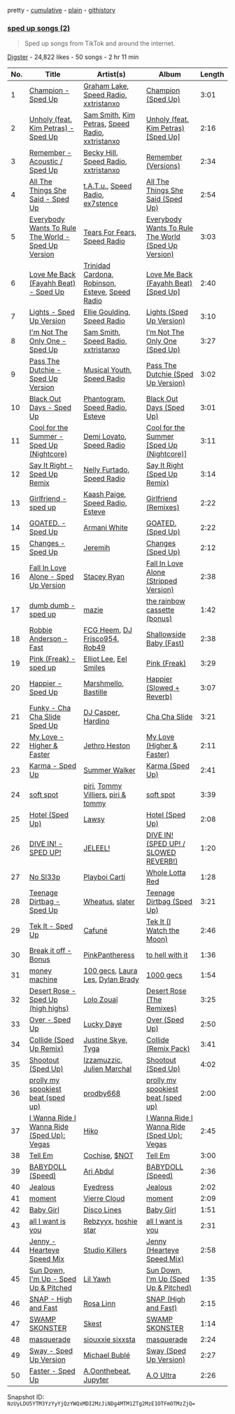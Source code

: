 pretty - [cumulative](/playlists/cumulative/6r8hObcpBOeuCd7Zua3L5E.md) - [plain](/playlists/plain/6r8hObcpBOeuCd7Zua3L5E) - [githistory](https://github.githistory.xyz/mackorone/spotify-playlist-archive/blob/main/playlists/plain/6r8hObcpBOeuCd7Zua3L5E)

### [sped up songs \(2\)](https://open.spotify.com/playlist/6r8hObcpBOeuCd7Zua3L5E)

> Sped up songs from TikTok and around the internet.

[Digster](https://open.spotify.com/user/digster.fm) - 24,822 likes - 50 songs - 2 hr 11 min

| No. | Title | Artist(s) | Album | Length |
|---|---|---|---|---|
| 1 | [Champion \- Sped Up](https://open.spotify.com/track/50Ch9jYuXVyliewrDLDUsM) | [Graham Lake](https://open.spotify.com/artist/255KmzQ3ecWS4KAPnF1PJ8), [Speed Radio](https://open.spotify.com/artist/1YzaVDzA3EdEipDSUeNQER), [xxtristanxo](https://open.spotify.com/artist/4kBCXTJBl1aY9pDHONsjfr) | [Champion \(Sped Up\)](https://open.spotify.com/album/5IL1QYzuMwfQp2wGCjpofc) | 3:01 |
| 2 | [Unholy \(feat\. Kim Petras\) \- Sped Up](https://open.spotify.com/track/7jGIvlfRHMZFGCyitjbOK4) | [Sam Smith](https://open.spotify.com/artist/2wY79sveU1sp5g7SokKOiI), [Kim Petras](https://open.spotify.com/artist/3Xt3RrJMFv5SZkCfUE8C1J), [Speed Radio](https://open.spotify.com/artist/1YzaVDzA3EdEipDSUeNQER), [xxtristanxo](https://open.spotify.com/artist/4kBCXTJBl1aY9pDHONsjfr) | [Unholy \(feat\. Kim Petras\) \[Sped Up\]](https://open.spotify.com/album/1AShHlfeyq4glxHQUupwDF) | 2:16 |
| 3 | [Remember \- Acoustic / Sped Up](https://open.spotify.com/track/0vwF1PVvU7EJpKKGRDgdaQ) | [Becky Hill](https://open.spotify.com/artist/4EPJlUEBy49EX1wuFOvtjK), [Speed Radio](https://open.spotify.com/artist/1YzaVDzA3EdEipDSUeNQER), [xxtristanxo](https://open.spotify.com/artist/4kBCXTJBl1aY9pDHONsjfr) | [Remember \(Versions\)](https://open.spotify.com/album/1W4wUg63K4DeYuXSfp8YDC) | 2:34 |
| 4 | [All The Things She Said \- Sped Up](https://open.spotify.com/track/2m1JNhcHrWOsexYdbqu9Ku) | [t.A.T.u.](https://open.spotify.com/artist/2Q3eZMfDQgT8MhPowKFXYO), [Speed Radio](https://open.spotify.com/artist/1YzaVDzA3EdEipDSUeNQER), [ex7stence](https://open.spotify.com/artist/24VULASL3GkrIpKGZUJQBd) | [All The Things She Said \(Sped Up\)](https://open.spotify.com/album/1JS0COqrR1cURcgPEiePjc) | 2:54 |
| 5 | [Everybody Wants To Rule The World \- Sped Up Version](https://open.spotify.com/track/6MRD4fDXBbqa0xodmaFk8Q) | [Tears For Fears](https://open.spotify.com/artist/4bthk9UfsYUYdcFyqxmSUU), [Speed Radio](https://open.spotify.com/artist/1YzaVDzA3EdEipDSUeNQER) | [Everybody Wants To Rule The World \(Sped Up Version\)](https://open.spotify.com/album/1OCUxmIIq0Q1Mj3AFATzsI) | 3:03 |
| 6 | [Love Me Back \(Fayahh Beat\) \- Sped Up](https://open.spotify.com/track/2cchY5dEYErRDF56JlMb7Q) | [Trinidad Cardona](https://open.spotify.com/artist/4wP1kxjUsc9IR4Iy2smL7o), [Robinson](https://open.spotify.com/artist/352VD5fhV8xzAFcmO7lMwg), [Esteve](https://open.spotify.com/artist/5vxQVYuckN4XHIB46zPvXy), [Speed Radio](https://open.spotify.com/artist/1YzaVDzA3EdEipDSUeNQER) | [Love Me Back \(Fayahh Beat\) \[Sped Up\]](https://open.spotify.com/album/3SRRHvOqivEDKuwOdFGOdq) | 2:40 |
| 7 | [Lights \- Sped Up Version](https://open.spotify.com/track/4TZ2Ub8bZh4LTs06eANDXa) | [Ellie Goulding](https://open.spotify.com/artist/0X2BH1fck6amBIoJhDVmmJ), [Speed Radio](https://open.spotify.com/artist/1YzaVDzA3EdEipDSUeNQER) | [Lights \(Sped Up Version\)](https://open.spotify.com/album/3UE88cPSfoh6NTK5xhBGtR) | 3:10 |
| 8 | [I'm Not The Only One \- Sped Up](https://open.spotify.com/track/4gL8fyRJwOsRIwWi7TXR0n) | [Sam Smith](https://open.spotify.com/artist/2wY79sveU1sp5g7SokKOiI), [Speed Radio](https://open.spotify.com/artist/1YzaVDzA3EdEipDSUeNQER), [xxtristanxo](https://open.spotify.com/artist/4kBCXTJBl1aY9pDHONsjfr) | [I’m Not The Only One \(Sped Up\)](https://open.spotify.com/album/43lXCtIm8O4DcxgWUJPJQM) | 3:27 |
| 9 | [Pass The Dutchie \- Sped Up Version](https://open.spotify.com/track/2Z4F9imB3AsYjFb22VdvZK) | [Musical Youth](https://open.spotify.com/artist/2CuzDPkRD6BJBvdWqCrt2I), [Speed Radio](https://open.spotify.com/artist/1YzaVDzA3EdEipDSUeNQER) | [Pass The Dutchie \(Sped Up Version\)](https://open.spotify.com/album/65aKnNfr705eNPbLgVX6R6) | 3:02 |
| 10 | [Black Out Days \- Sped Up](https://open.spotify.com/track/2pXZpxidEYMMNUlPOBADGa) | [Phantogram](https://open.spotify.com/artist/1l9d7B8W0IHy3LqWsxP2SH), [Speed Radio](https://open.spotify.com/artist/1YzaVDzA3EdEipDSUeNQER), [Esteve](https://open.spotify.com/artist/5vxQVYuckN4XHIB46zPvXy) | [Black Out Days \(Sped Up\)](https://open.spotify.com/album/6Ac5Ik66ewaCqABSkrKJal) | 3:01 |
| 11 | [Cool for the Summer \- Sped Up \(Nightcore\)](https://open.spotify.com/track/4FYWOYqOF9lbb1JcZFDT67) | [Demi Lovato](https://open.spotify.com/artist/6S2OmqARrzebs0tKUEyXyp), [Speed Radio](https://open.spotify.com/artist/1YzaVDzA3EdEipDSUeNQER) | [Cool for the Summer \[Sped Up \(Nightcore\)\]](https://open.spotify.com/album/410MZofhiv240ybaWhUxpc) | 3:11 |
| 12 | [Say It Right \- Sped Up Remix](https://open.spotify.com/track/3iWOZkQNDekZQqkiJqqeGy) | [Nelly Furtado](https://open.spotify.com/artist/2jw70GZXlAI8QzWeY2bgRc), [Speed Radio](https://open.spotify.com/artist/1YzaVDzA3EdEipDSUeNQER) | [Say It Right \(Sped Up Remix\)](https://open.spotify.com/album/5Bsu0xoGyVm5sGRxHYH52F) | 3:14 |
| 13 | [Girlfriend \- sped up](https://open.spotify.com/track/7MFHGhW859DncitLMUN09f) | [Kaash Paige](https://open.spotify.com/artist/0f2YkMXwFNJNSX7MymevKE), [Speed Radio](https://open.spotify.com/artist/1YzaVDzA3EdEipDSUeNQER), [Esteve](https://open.spotify.com/artist/5vxQVYuckN4XHIB46zPvXy) | [Girlfriend \(Remixes\)](https://open.spotify.com/album/6MnJpSyydeF9cgmKqgTxtk) | 2:22 |
| 14 | [GOATED\. \- Sped Up](https://open.spotify.com/track/6WRVHlO5WduhRIKfLiuEwz) | [Armani White](https://open.spotify.com/artist/2qAwMsiIjTzlmfAkXKvhVA) | [GOATED\. \(Sped Up\)](https://open.spotify.com/album/5dzKGx4HaMl59j1RxUf7Nm) | 2:22 |
| 15 | [Changes \- Sped Up](https://open.spotify.com/track/1VObZqOx2tlK5WgItrL10x) | [Jeremih](https://open.spotify.com/artist/3KV3p5EY4AvKxOlhGHORLg) | [Changes \(Sped Up\)](https://open.spotify.com/album/6UlD8f21Tm3qP8Q4l1x37s) | 2:12 |
| 16 | [Fall In Love Alone \- Sped Up Version](https://open.spotify.com/track/6ButBCeYcNMlllAOI4BIZb) | [Stacey Ryan](https://open.spotify.com/artist/3sXwEUqxSzb11VpuFa5cvJ) | [Fall In Love Alone \(Stripped Version\)](https://open.spotify.com/album/3PMJ80miJjWOXtEWoirIiK) | 2:38 |
| 17 | [dumb dumb \- sped up](https://open.spotify.com/track/2pJmSaPh5lMe4npn0Z6m8A) | [mazie](https://open.spotify.com/artist/4adSXA1GDOxNG7Zw89YHyz) | [the rainbow cassette \(bonus\)](https://open.spotify.com/album/0SHvk3FxlmTOyldiqaVT8k) | 1:42 |
| 18 | [Robbie Anderson \- Fast](https://open.spotify.com/track/5uWJEu0CHVscXs3U6HXXLq) | [FCG Heem](https://open.spotify.com/artist/6GSZ8C4Dyu5VsGz16jAgPC), [DJ Frisco954](https://open.spotify.com/artist/3ftPeJoVVdIaZxvNILjndk), [Rob49](https://open.spotify.com/artist/1jBoSSrbz9n4ehQWA4cZgB) | [Shallowside Baby \(Fast\)](https://open.spotify.com/album/13nN8U7DMTiLEMh23FHAXM) | 2:38 |
| 19 | [Pink \(Freak\) \- sped up](https://open.spotify.com/track/6Z0jVWnJLzPd0zHerbOuQ1) | [Elliot Lee](https://open.spotify.com/artist/6PZUrbjktV3P6m9RSuqzX5), [Eel Smiles](https://open.spotify.com/artist/77FCuQcl7IdDlaRtFIJ3Sy) | [Pink \(Freak\)](https://open.spotify.com/album/2jLyQ6Re3QbmuvoPhUzlzR) | 3:29 |
| 20 | [Happier \- Sped Up](https://open.spotify.com/track/3g7nyIGI5KepLGdonmWjh7) | [Marshmello](https://open.spotify.com/artist/64KEffDW9EtZ1y2vBYgq8T), [Bastille](https://open.spotify.com/artist/7EQ0qTo7fWT7DPxmxtSYEc) | [Happier \(Slowed + Reverb\)](https://open.spotify.com/album/05rI3acDbxhs9Hls0o78tZ) | 3:07 |
| 21 | [Funky \- Cha Cha Slide Sped Up](https://open.spotify.com/track/65Jk2MdNyUuCjOvp5QOD1c) | [DJ Casper](https://open.spotify.com/artist/5o7DmXxAI7rg7qBUvcLq2s), [Hardino](https://open.spotify.com/artist/2W8WGXvVL7Du3TZLmToBR5) | [Cha Cha Slide](https://open.spotify.com/album/2NBvR1Ys0I4FtpVvQFKLqL) | 3:21 |
| 22 | [My Love \- Higher & Faster](https://open.spotify.com/track/6yquPPoRTlNEIVAINQMP9D) | [Jethro Heston](https://open.spotify.com/artist/1Qj4wPnd5DKW7TXALK7Xfj) | [My Love \(Higher & Faster\)](https://open.spotify.com/album/7pddsm8GypEIeIP6k9bUjK) | 2:11 |
| 23 | [Karma \- Sped Up](https://open.spotify.com/track/2xneniL4mcJebMJnkle3vY) | [Summer Walker](https://open.spotify.com/artist/57LYzLEk2LcFghVwuWbcuS) | [Karma \(Sped Up\)](https://open.spotify.com/album/3VZ4jpMK4wcOXv00lV48Qn) | 2:41 |
| 24 | [soft spot](https://open.spotify.com/track/3BBFjy5w9S66h3ys6cQtvI) | [piri](https://open.spotify.com/artist/4DpmPt7gfAAq7WEx0E1X8s), [Tommy Villiers](https://open.spotify.com/artist/4M4KGWKy7pSQ5HaJNCutBN), [piri & tommy](https://open.spotify.com/artist/2U6J9Q89i1TNhesKreFD65) | [soft spot](https://open.spotify.com/album/5A3dh1CIsZwBTppyUsiBtV) | 3:39 |
| 25 | [Hotel \(Sped Up\)](https://open.spotify.com/track/0yQgvvEyDS5xICpMsj6O2k) | [Lawsy](https://open.spotify.com/artist/4KatuTqriDODW9YiAIZD3T) | [Hotel \(Sped Up\)](https://open.spotify.com/album/5R41oZrPS2ehYpdndO7Muu) | 2:08 |
| 26 | [DIVE IN! \- SPED UP!](https://open.spotify.com/track/1I3DclkIlscxB8FjPpocCI) | [JELEEL!](https://open.spotify.com/artist/1FX1BFU0DbHRYgKP83pA0d) | [DIVE IN! \(SPED UP! / SLOWED REVERB!\)](https://open.spotify.com/album/4IGyRFgzpVUXtcFdhUGiLP) | 1:20 |
| 27 | [No Sl33p](https://open.spotify.com/track/6i6whmV36EJmxs5zFahMrb) | [Playboi Carti](https://open.spotify.com/artist/699OTQXzgjhIYAHMy9RyPD) | [Whole Lotta Red](https://open.spotify.com/album/2QRedhP5RmKJiJ1i8VgDGR) | 1:28 |
| 28 | [Teenage Dirtbag \- Sped Up](https://open.spotify.com/track/4fWaKRsV1WgIPVICeYgrp3) | [Wheatus](https://open.spotify.com/artist/4mYFgEjpQT4IKOrjOUKyXu), [slater](https://open.spotify.com/artist/0JSCWkJNFGt7o4YbYcplQ7) | [Teenage Dirtbag \(Sped Up\)](https://open.spotify.com/album/3MJwPSoCnSfeuoZKHu4PCO) | 3:21 |
| 29 | [Tek It \- Sped Up](https://open.spotify.com/track/0MnTkIEP4zZN1IUSu8MvIz) | [Cafuné](https://open.spotify.com/artist/581C5Qwl87TskfBEzuoisu) | [Tek It \(I Watch the Moon\)](https://open.spotify.com/album/3Bt2OtHQDRDXC10Flgm9Rv) | 2:46 |
| 30 | [Break it off \- Bonus](https://open.spotify.com/track/78ul3D77noQsYjSwvwiPU1) | [PinkPantheress](https://open.spotify.com/artist/78rUTD7y6Cy67W1RVzYs7t) | [to hell with it](https://open.spotify.com/album/65YAjLCn7Jp33nJpOxIPMe) | 1:36 |
| 31 | [money machine](https://open.spotify.com/track/61bwFjzXGG1x2aZsANdLyl) | [100 gecs](https://open.spotify.com/artist/6PfSUFtkMVoDkx4MQkzOi3), [Laura Les](https://open.spotify.com/artist/3sklFG9fuDAq3vbIZlkNH6), [Dylan Brady](https://open.spotify.com/artist/2Cm6C9PNHioyjRKBfO7n9N) | [1000 gecs](https://open.spotify.com/album/2uhB1KivbFnlkARpbd0Cvu) | 1:54 |
| 32 | [Desert Rose \- Sped Up \(high highs\)](https://open.spotify.com/track/5YLpkXL0fKNCEhke5ZXMV8) | [Lolo Zouaï](https://open.spotify.com/artist/2qDIR2WlcW3llkGqJWg9VJ) | [Desert Rose \(The Remixes\)](https://open.spotify.com/album/5gBGLLbmbIMNfuiWSWB6He) | 3:25 |
| 33 | [Over \- Sped Up](https://open.spotify.com/track/3JycZFWWQGXkTTJQ6CoNFy) | [Lucky Daye](https://open.spotify.com/artist/5Vuvs6Py2JRU7WiFDVsI7J) | [Over \(Sped Up\)](https://open.spotify.com/album/5Y2tMLWU1OuAS7MYOKORJy) | 2:50 |
| 34 | [Collide \(Sped Up Remix\)](https://open.spotify.com/track/1r6qzxz77Tvbrvqd1Q1MIN) | [Justine Skye](https://open.spotify.com/artist/0jUQSUOcM7lxVn5eVGTkzQ), [Tyga](https://open.spotify.com/artist/5LHRHt1k9lMyONurDHEdrp) | [Collide \(Remix Pack\)](https://open.spotify.com/album/3mF3LQfPAiw2gAuj0BrzPG) | 3:41 |
| 35 | [Shootout \(Sped Up\)](https://open.spotify.com/track/3r44Otr6SVUja3SYsCuhVY) | [Izzamuzzic](https://open.spotify.com/artist/5EiDVD35ofoSKq1KE0jcs8), [Julien Marchal](https://open.spotify.com/artist/7e4AmALFiKR69Xra2EksPU) | [Shootout \(Sped Up\)](https://open.spotify.com/album/7Ez9fBTpqn7pTEK09TqMJr) | 4:02 |
| 36 | [prolly my spookiest beat \(sped up\)](https://open.spotify.com/track/3TK0rB4H4oKHjf1l3Dteop) | [prodby668](https://open.spotify.com/artist/56g4P11Gxl7nROZBbm8X3F) | [prolly my spookiest beat \(sped up\)](https://open.spotify.com/album/5EJjM6oFkw0bdnCchn5BRV) | 2:00 |
| 37 | [I Wanna Ride I Wanna Ride \(Sped Up\): Vegas](https://open.spotify.com/track/4StJ0qBDOUtbLGLcFXJCcS) | [Hiko](https://open.spotify.com/artist/0KYOBAf6Zky4CFQne2JPTX) | [I Wanna Ride I Wanna Ride \(Sped Up\): Vegas](https://open.spotify.com/album/3sDyDb1TaOpMmQCyEZwp1c) | 2:45 |
| 38 | [Tell Em](https://open.spotify.com/track/7nc7mlSdWYeFom84zZ8Wr8) | [Cochise](https://open.spotify.com/artist/46HzS7yz0c9udVwtbHk1sx), [$NOT](https://open.spotify.com/artist/5IbEL2xjRtKsunfmsahLuO) | [Tell Em](https://open.spotify.com/album/3OE8gkPLqI9zr3hlEz6ruQ) | 3:00 |
| 39 | [BABYDOLL \(Speed\)](https://open.spotify.com/track/5K3SJuYEkvvrLbzOjPyRi1) | [Ari Abdul](https://open.spotify.com/artist/25jJ6vyXwTRa0e6XCcdR6U) | [BABYDOLL \(Speed\)](https://open.spotify.com/album/0qMwROWsV0fT5hBqkH1per) | 2:36 |
| 40 | [Jealous](https://open.spotify.com/track/1aXV8GrmQLvgoFtBPERP7E) | [Eyedress](https://open.spotify.com/artist/3XxNRirzbjfLdDli06zMaB) | [Jealous](https://open.spotify.com/album/4keJsdw9XhEvimhIgXmtO1) | 2:02 |
| 41 | [moment](https://open.spotify.com/track/5K9tfeoiztw94dyWzF39jq) | [Vierre Cloud](https://open.spotify.com/artist/31ijgiurmIPTNojkYQXdnl) | [moment](https://open.spotify.com/album/4FehFP4tVEFyT75LCTHl7m) | 2:09 |
| 42 | [Baby Girl](https://open.spotify.com/track/2cSdAkzAf2T4j4aLvx4LLz) | [Disco Lines](https://open.spotify.com/artist/5Kmr0b3ip8g9P2i0dLTC3Z) | [Baby Girl](https://open.spotify.com/album/06SuoEMTpd5PGRVwuIpETC) | 1:51 |
| 43 | [all I want is you](https://open.spotify.com/track/7lOvJBqH38ZY59eLU7bioq) | [Rebzyyx](https://open.spotify.com/artist/7GcVOOrldYLwxGrCkELOno), [hoshie star](https://open.spotify.com/artist/0LWHFUzXPTl9BDdJHDE001) | [all I want is you](https://open.spotify.com/album/4aGM4L8ks2bc51kAKcVA9V) | 2:31 |
| 44 | [Jenny \- Hearteye Speed Mix](https://open.spotify.com/track/5B3UxvXTvcjFoIFiCfhTH2) | [Studio Killers](https://open.spotify.com/artist/7avo0PmlW8O1YLEt9DnWQT) | [Jenny \(Hearteye Speed Mix\)](https://open.spotify.com/album/6qLuZEfEiDrVoyfTQXYs8t) | 2:58 |
| 45 | [Sun Down, I'm Up \- Sped Up & Pitched](https://open.spotify.com/track/3WFivFp3uRp79WlwPrLvd1) | [Lil Yawh](https://open.spotify.com/artist/50vMVpuLqxVjxvO84cgKRW) | [Sun Down, I'm Up \(Sped Up & Pitched\)](https://open.spotify.com/album/2aChr24y3gtWYwFk1Uou7Q) | 1:35 |
| 46 | [SNAP \- High and Fast](https://open.spotify.com/track/2ik0zzlcwHl8hnHw7ZfeNS) | [Rosa Linn](https://open.spotify.com/artist/46xBNx0j6cwY6sD9LgMTm1) | [SNAP \(High and Fast\)](https://open.spotify.com/album/6aLC3UK3IBnBCaFQVaDpcP) | 2:15 |
| 47 | [SWAMP SKONSTER](https://open.spotify.com/track/4c9UuO6PYqP6wMboWvbL5Z) | [Skest](https://open.spotify.com/artist/4ZVIkfQsJU3i77UTRyNf8q) | [SWAMP SKONSTER](https://open.spotify.com/album/1bEHp487UaR4ou9UoH0CCU) | 1:14 |
| 48 | [masquerade](https://open.spotify.com/track/0RYHqnmtNRfbYxP6Dn8Vse) | [siouxxie sixxsta](https://open.spotify.com/artist/0OO76E5lRfeyBI3fkA73Dr) | [masquerade](https://open.spotify.com/album/1hfRW8Q9CbSzVaKCbaFMxB) | 2:24 |
| 49 | [Sway \- Sped Up Version](https://open.spotify.com/track/3P4Lsg2MNqG8XLXZJUo4GT) | [Michael Bublé](https://open.spotify.com/artist/1GxkXlMwML1oSg5eLPiAz3) | [Sway \(Sped Up Version\)](https://open.spotify.com/album/3rhTZ0XLyEDhnf5j8WGGud) | 2:27 |
| 50 | [Faster \- Sped Up](https://open.spotify.com/track/1MShtYPzkiw12vVAooL4zy) | [A.Oonthebeat](https://open.spotify.com/artist/1wEqe2EwOgePW2eQb0Du2J), [Jupyter](https://open.spotify.com/artist/4J6FA22xD10UHtjrVHeWm9) | [A.O Ultra](https://open.spotify.com/album/5X2NqD0hP43ZuYEIcXcW1L) | 2:26 |

Snapshot ID: `NzUyLDU5YTM3YzYyYjQzYWQxMDI2MzJiNDg4MTM1ZTg2MzE1OTFmOTMzZjQ=`

